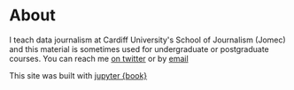 About
=====

I teach data journalism at Cardiff University's School of Journalism (Jomec) and this material is sometimes used for undergraduate or postgraduate courses. You can reach me [on twitter](https://twitter.com/aodhanlutetiae) or by [email](mailto:aidan.odonnell@cardiff.ac.uk)

This site was built with [jupyter {book}](https://jupyterbook.org/intro.html)
